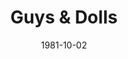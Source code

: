 ---
title: Guys & Dolls
date: 1981-10-02
closing_date: 1981-10-17
layout: productions
featured_image:
image_caption:
image_credit:
playbill:
category:
Theatre: Theatre Jacksonville
Venue: Little Theatre
cast:
- Nicely-Nicely Johnson: Thomas Locke
- Benny Southstreet: Dean Johnson
- Rusty Charlie: Leonard Alterman
- Sarah Brown: Nancy Mull
- Arvide Abernathy: Warren Grymes
- Mission Band:
  - Karen Chason
  - Sally Johnson
  - Don Peterson
- Harry the Horse: Larry Frison
- Lt. Brannigan: Doug Thomas
- Nathan Detroit: Mel Arthur
- Angie the Ox: Dean Pickett
- Miss Adelaide: Debbie S. Smith
- Sky Masterson: Gil Gimbel
- Joey Biltmore: Jonathan Harwood
- Mimi: Joanne Schneider
- General Matilda B. Cartwright: Martha Worsley
- Big Jule: Steve McCahan
- Drunk: Robert Dauer
- Waiter: Thomas Henchy
- Hot Box Girl:
  - Janie Arnold
  - Beverly Lawrence
  - Mary Anne Murray
  - Joanne Schneider
  - Carol Schau
  - Marie E. Thomas
  - Becky Warner
  - Lea Ann Whittle
- Chorus:
  - Marli Albright
  - Anne Bell
  - Ana Ennett
  - Freddie Gardner
  - Clay James
  - Lori Lamb
  - Ed Lide
  - Katharine McNamara
  - William Meisel
  - Steve Metheny
  - William Merwin
  - Charles Nowlin
  - Glori Oglesby
  - Amy Pertmer
  - Todd Stanford
  - Sharon Thomas
  - Barbara Van Fleet
  - Marcus Wally
  - Larry Usoff
  - Mary Ellen Usoff
  - Viviane Weil
crew:
- Director: Hal Henderson
- Scene Design: Hal Henderson
- Musical Director: Eileen Marell
- Choral Director: Mel Wilhite
- Choreographer: Buddy Sherwood
- Lighting Design: John C. James Jr.
- Stage Manager: Pam Jackson
- Lighting Technician: Joyce Block
- Spotlight: Barbara Stillson
- Stage Crew:
  - Tom Heffernan
  - Terri King
  - Cher Kirkendall
  - Larry LaBelle
  - Brian Cooke
  - Mike Beach
- Set Construction:
  - Cy Barnert
  - Sarah Barto
  - Joyce Block
  - Donna Deal
  - Marty Friedman
  - John Gombeda
  - Tamara Gordon
  - Tom Heffernan
  - Terri King
  - Cher Kirkendall
  - Larry LaBelle
  - Bill Merwin
  - Steve Metheny
  - Beth Noel
  - Don Peterson
  - Dale Stillson
  - Dave Stillson
- Properties:
  - Amelia Senhausen
  - Shirley Cooke
  - Donna Deal
  - Sarah Barto
  - Laurel Kaden
- Costumes:
  - Gert Berman
  - Debbie S. Smith
- Box Office:
  - Patricia Gombeda
  - Gert Berman
  - Shirley Cooke
  - Pat Powell
  - Pat Somers
  - Barbara Stillson
- Membership:
  - Jack Masters
  - Carolyn Courreges
- Program Design: Robert I. Brooks
orchestra:
external_links:
---